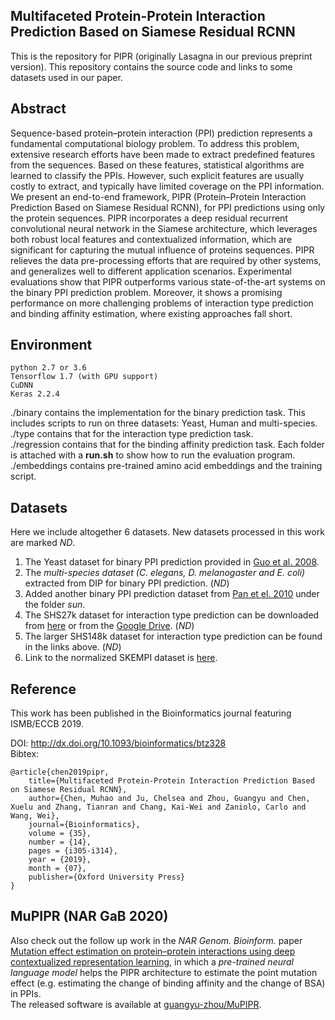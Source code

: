 ## Multifaceted Protein-Protein Interaction Prediction Based on Siamese Residual RCNN

This is the repository for PIPR (originally Lasagna in our previous preprint version). This repository contains the source code and links to some datasets used in our paper.

## Abstract
Sequence-based protein–protein interaction (PPI) prediction represents a fundamental computational biology problem. To address this problem, extensive research efforts have been
made to extract predefined features from the sequences. Based on these features, statistical algorithms are learned to classify the PPIs. However, such explicit features are usually costly to extract, and typically have limited coverage on the PPI information. We present an end-to-end framework, PIPR (Protein–Protein Interaction Prediction Based on Siamese Residual RCNN), for PPI predictions using only the protein sequences. PIPR incorporates a deep residual recurrent convolutional neural network in the Siamese architecture, which leverages both robust local features and contextualized information, which are significant for capturing the mutual influence of proteins sequences. PIPR relieves the data pre-processing efforts that are required by other systems, and generalizes well to different application scenarios. Experimental evaluations show that PIPR outperforms various state-of-the-art systems on the binary PPI prediction problem. Moreover, it shows a promising performance on more challenging problems of interaction type prediction and binding affinity estimation, where existing approaches
fall short.

## Environment

    python 2.7 or 3.6
    Tensorflow 1.7 (with GPU support)
    CuDNN
    Keras 2.2.4
    
./binary contains the implementation for the binary prediction task. This includes scripts to run on three datasets: Yeast, Human and multi-species.    
./type contains that for the interaction type prediction task.  
./regression contains that for the binding affinity prediction task. 
Each folder is attached with a **run.sh** to show how to run the evaluation program.  
./embeddings contains pre-trained amino acid embeddings and the training script.  

## Datasets

Here we include altogether 6 datasets. New datasets processed in this work are marked *ND*.  
1. The Yeast dataset for binary PPI prediction provided in [Guo et al. 2008](https://www.ncbi.nlm.nih.gov/pmc/articles/PMC2396404/).  
2. The *multi-species dataset (C. elegans, D. melanogaster and E. coli)* extracted from DIP for binary PPI prediction. (*ND*)  
3. Added another binary PPI prediction dataset from [Pan et el. 2010](https://www.ncbi.nlm.nih.gov/pubmed/20698572) under the folder *sun*.  
4. The SHS27k dataset for interaction type prediction can be downloaded from [here](http://yellowstone.cs.ucla.edu/~muhao/pipr/SHS_ppi_beta.zip) or from the [Google Drive](https://drive.google.com/open?id=1y_5gje6AofqjrkMPY58XUdKgDuu1mZCh). (*ND*)  
5. The larger SHS148k dataset for interaction type prediction can be found in the links above. (*ND*)  
6. Link to the normalized SKEMPI dataset is [here](http://yellowstone.cs.ucla.edu/~muhao/pipr/SKEMPI_all_dg_avg_(PIPR).zip).  

## Reference
This work has been published in the Bioinformatics journal featuring ISMB/ECCB 2019.

DOI: http://dx.doi.org/10.1093/bioinformatics/btz328  
Bibtex:

    @article{chen2019pipr,
        title={Multifaceted Protein-Protein Interaction Prediction Based on Siamese Residual RCNN},
        author={Chen, Muhao and Ju, Chelsea and Zhou, Guangyu and Chen, Xuelu and Zhang, Tianran and Chang, Kai-Wei and Zaniolo, Carlo and Wang, Wei},
        journal={Bioinformatics},
        volume = {35},
        number = {14},
        pages = {i305-i314},
        year = {2019},
        month = {07},
        publisher={Oxford University Press}
    }
  
## MuPIPR (NAR GaB 2020)
Also check out the follow up work in the *NAR Genom. Bioinform.* paper [Mutation effect estimation on protein–protein interactions using deep contextualized representation learning](https://academic.oup.com/nargab/article/2/2/lqaa015/5781175), in which a *pre-trained neural language model* helps the PIPR architecture to estimate the point mutation effect (e.g. estimating the change of binding affinity and the change of BSA) in PPIs.  
The released software is available at [guangyu-zhou/MuPIPR](https://github.com/guangyu-zhou/MuPIPR).

